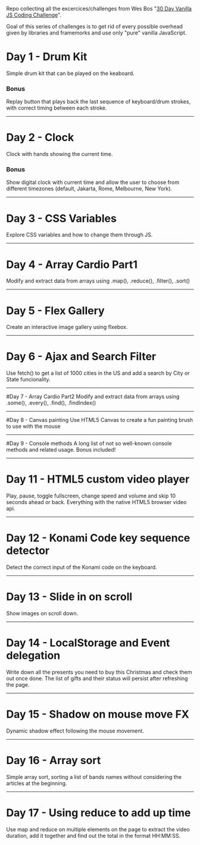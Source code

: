 Repo collecting all the excercices/challenges from Wes Bos "[30 Day Vanilla JS Coding Challenge](https://javascript30.com/)".

Goal of this series of challenges is to get rid of every possible overhead given by libraries and framemorks and use only "pure" vanilla JavaScript.


# Day 1 - Drum Kit
Simple drum kit that can be played on the keaboard.

### Bonus
Replay button that plays back the last sequence of keyboard/drum strokes, with correct timing between each stroke.

---

# Day 2 - Clock
Clock with hands showing the current time.

### Bonus
Show digital clock with current time and allow the user to choose from different timezones (default, Jakarta, Rome, Melbourne, New York).

---

# Day 3 - CSS Variables
Explore CSS variables and how to change them through JS.

---

# Day 4 - Array Cardio Part1
Modify and extract data from arrays using .map(), .reduce(), .filter(), .sort()

---

# Day 5 - Flex Gallery
Create an interactive image gallery using flxebox.

---

# Day 6 - Ajax and Search Filter
Use fetch() to get a list of 1000 cities in the US and add a search by City or State funcionality.

---

#Day 7 - Array Cardio Part2
Modify and extract data from arrays using .some(), .every(), .find(), .findIndex()

---

#Day 8 - Canvas painting
Use HTML5 Canvas to create a fun painting brush to use with the mouse

---

#Day 9 - Console methods
A long list of not so well-known console methods and related usage. Bonus included!

---

<!-- # Day 10 - Shift multiple selection
Allow multiple selection of checkboxes while holding the shift-key down.

--- -->

# Day 11 - HTML5 custom video player
Play, pause, toggle fullscreen, change speed and volume and skip 10 seconds ahead or back. Everything with the native HTML5 browser video api.

---

# Day 12 - Konami Code key sequence detector
Detect the correct input of the Konami code on the keyboard.

---

# Day 13 - Slide in on scroll
Show images on scroll down.

---

# Day 14 - LocalStorage and Event delegation
Write down all the presents you need to buy this Christmas and check them out once done.
The list of gifts and their status will persist after refreshing the page.

---

# Day 15 - Shadow on mouse move FX
Dynamic shadow effect following the mouse movement.

---

# Day 16 - Array sort
Simple array sort, sorting a list of bands names without considering the articles at the beginning.

---

# Day 17 - Using reduce to add up time
Use map and reduce on multiple elements on the page to extract the video duration, add it together and find out the total in the format HH:MM:SS.
